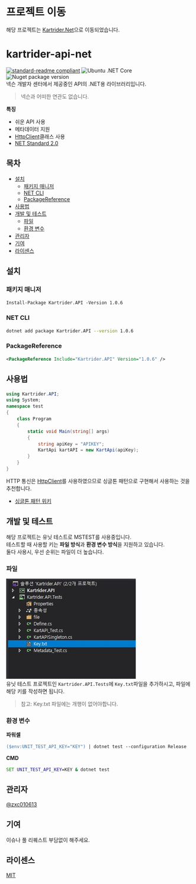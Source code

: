 # 프로젝트 이동
해당 프로젝트는 [Kartrider.Net](https://github.com/zxc010613/Kartrider.Net)으로 이동되었습니다.


# kartrider-api-net
[![standard-readme compliant](https://img.shields.io/badge/standard--readme-OK-green.svg?style=flat-square)](https://github.com/RichardLitt/standard-readme)
![Ubuntu .NET Core](https://github.com/zxc010613/kartrider.api.net/workflows/Ubuntu%20.NET%20Core/badge.svg)
![Nuget package version](https://img.shields.io/nuget/v/kartrider.api?label=nuget%20package)  
넥슨 개발자 센터에서 제공중인 API의 .NET용 라이브러리입니다.  
> 넥슨과 어떠한 연관도 없습니다.

**특징**   
+ 쉬운 API 사용
+ 메타데이터 지원
+ [HttpClient](https://docs.microsoft.com/ko-kr/dotnet/api/system.net.http.httpclient?view=netcore-3.1)클래스 사용
+ [NET Standard 2.0](https://github.com/dotnet/standard/blob/master/docs/versions/netstandard2.0.md)
## 목차
- [설치](#설치)
    - [패키지 매니저](#패키지-매니저)
    - [NET CLI](#NET-CLI)
    - [PackageReference](#PackageReference)
- [사용법](#사용법)
- [개발 및 테스트](#개발-및-테스트)
    - [파일](#파일)
    - [환경 변수](#환경-변수)
- [관리자](#관리자)
- [기여](#기여)
- [라이센스](#라이센스)

## 설치
### 패키지 매니저
```PM
Install-Package Kartrider.API -Version 1.0.6
```
### NET CLI
```bash
dotnet add package Kartrider.API --version 1.0.6
```
### PackageReference
```xml
<PackageReference Include="Kartrider.API" Version="1.0.6" />
```

## 사용법
```cs
using Kartrider.API;
using System;
namespace test
{
    class Program
    {
        static void Main(string[] args)
        {
            string apiKey = "APIKEY";
            KartApi kartAPI = new KartApi(apiKey);
        }
    }
}
```
HTTP 통신은 [HttpClient](https://docs.microsoft.com/ko-kr/dotnet/api/system.net.http.httpclient?view=netcore-3.1)를 사용하였으므로 싱글톤 패턴으로 구현해서 사용하는 것을 추천합니다.
+ [싱글톤 패턴 위키](https://github.com/zxc010613/kartrider.api.net/wiki/%EC%8B%B1%EA%B8%80%ED%86%A4-%EB%94%94%EC%9E%90%EC%9D%B8-%ED%8C%A8%ED%84%B4%EC%97%90-%EB%8C%80%ED%95%B4)
## 개발 및 테스트
해당 프로젝트는 유닛 테스트로 MSTEST를 사용중입니다.  
테스트할 때 사용할 키는 **파일 방식**과 **환경 변수 방식**을 지원하고 있습니다.  
둘다 사용시, 우선 순위는 파일이 더 높습니다.
### 파일
![image1](/image/image1.jpg)  
유닛 테스트 프로젝트인 `Kartrider.API.Tests`에 `Key.txt`파일을 추가하시고, 파일에 해당 키를 작성하면 됩니다.  
> 참고: Key.txt 파일에는 개행이 없어야합니다.
### 환경 변수
**파워셀**
```ps
($env:UNIT_TEST_API_KEY="KEY") | dotnet test --configuration Release
```
**CMD**
```cmd
SET UNIT_TEST_API_KEY=KEY & dotnet test
```
## 관리자
[@zxc010613](https://github.com/zxc010613)

## 기여
이슈나 풀 리퀘스트 부담없이 해주세요.

## 라이센스
[MIT](./LICENSE)
